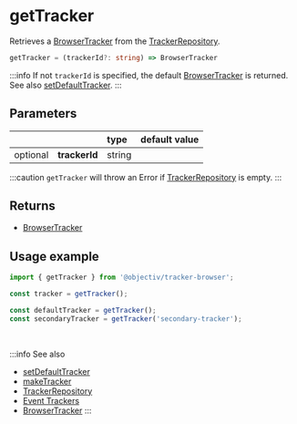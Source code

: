 # getTracker

Retrieves a [BrowserTracker](/tracking/api-reference/globals/BrowserTracker.md) from the [TrackerRepository](/tracking/api-reference/globals/TrackerRepository.md).  

```typescript
getTracker = (trackerId?: string) => BrowserTracker
```

:::info
If not `trackerId` is specified, the default [BrowserTracker](/tracking/api-reference/globals/BrowserTracker.md) is returned. See also [setDefaultTracker](/tracking/api-reference/globals/setDefaultTracker.md).
:::

## Parameters
|          |               | type   | default value
| :-:      | :--           | :--    | :--           
| optional | **trackerId** | string |

:::caution
`getTracker` will throw an Error if [TrackerRepository](/tracking/api-reference/globals/TrackerRepository.md) is empty.
:::

## Returns
 - [BrowserTracker](/tracking/api-reference/globals/BrowserTracker.md)

## Usage example

```typescript jsx
import { getTracker } from '@objectiv/tracker-browser';
```

```typescript jsx
const tracker = getTracker();
```

```typescript jsx
const defaultTracker = getTracker();
const secondaryTracker = getTracker('secondary-tracker');
```

<br />

:::info See also
- [setDefaultTracker](/tracking/api-reference/globals/setDefaultTracker.md)
- [makeTracker](/tracking/api-reference/globals/makeTracker.md)
- [TrackerRepository](/tracking/api-reference/globals/TrackerRepository.md)
- [Event Trackers](/tracking/api-reference/event-trackers/overview.md)
- [BrowserTracker](/tracking/api-reference/globals/BrowserTracker.md)
:::
